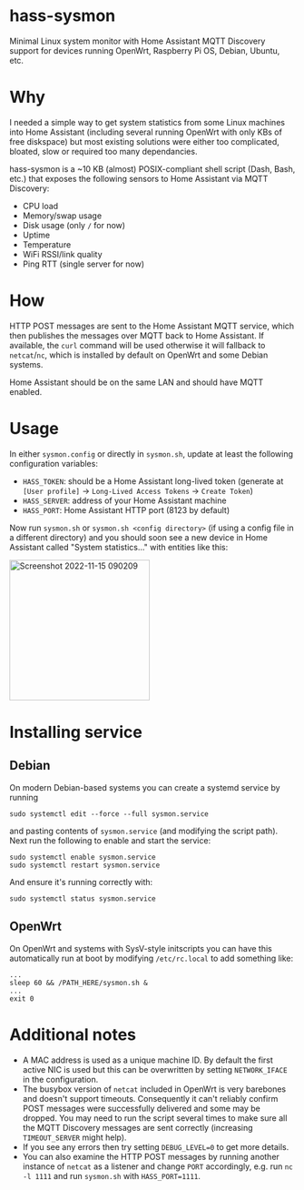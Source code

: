 # hass-sysmon
Minimal Linux system monitor with Home Assistant MQTT Discovery support for devices running OpenWrt, Raspberry Pi OS, Debian, Ubuntu, etc.

# Why
I needed a simple way to get system statistics from some Linux machines into Home Assistant (including several running OpenWrt with only KBs of free diskspace) but most existing solutions were either too complicated, bloated, slow or required too many dependancies.

hass-sysmon is a ~10 KB (almost) POSIX-compliant shell script (Dash, Bash, etc.) that exposes the following sensors to Home Assistant via MQTT Discovery:

* CPU load
* Memory/swap usage
* Disk usage (only `/` for now)
* Uptime
* Temperature
* WiFi RSSI/link quality
* Ping RTT (single server for now)

# How
HTTP POST messages are sent to the Home Assistant MQTT service, which then publishes the messages over MQTT back to Home Assistant. If available, the `curl` command will be used otherwise it will fallback to `netcat`/`nc`, which is installed by default on OpenWrt and some Debian systems. 

Home Assistant should be on the same LAN and should have MQTT enabled.

# Usage
In either `sysmon.config` or directly in `sysmon.sh`, update at least the following configuration variables:

* `HASS_TOKEN`: should be a Home Assistant long-lived token (generate at `[User profile]` -> `Long-Lived Access Tokens` -> `Create Token`)
* `HASS_SERVER`: address of your Home Assistant machine
* `HASS_PORT`: Home Assistant HTTP port (8123 by default)

Now run `sysmon.sh` or `sysmon.sh <config directory>` (if using a config file in a different directory) and you should soon see a new device in Home Assistant called "System statistics..." with entities like this:

<img width="247" alt="Screenshot 2022-11-15 090209" src="https://user-images.githubusercontent.com/1389709/201938699-7f4ff2cc-e9e7-4ef5-93c9-512f36b111d0.png">

# Installing service

## Debian
On modern Debian-based systems you can create a systemd service by running

```
sudo systemctl edit --force --full sysmon.service
```

and pasting contents of `sysmon.service` (and modifying the script path). Next run the following to enable and start the service:

```
sudo systemctl enable sysmon.service
sudo systemctl restart sysmon.service
```

And ensure it's running correctly with:

```
sudo systemctl status sysmon.service
```

## OpenWrt
On OpenWrt and systems with SysV-style initscripts you can have this automatically run at boot by modifying `/etc/rc.local` to add something like:

```
...
sleep 60 && /PATH_HERE/sysmon.sh &
...
exit 0
```

# Additional notes

* A MAC address is used as a unique machine ID. By default the first active NIC is used but this can be overwritten by setting `NETWORK_IFACE` in the configuration.
* The busybox version of `netcat` included in OpenWrt is very barebones and doesn't support timeouts. Consequently it can't reliably confirm POST messages were successfully delivered and some may be dropped. You may need to run the script several times to make sure all the MQTT Discovery messages are sent correctly (increasing `TIMEOUT_SERVER` might help).
* If you see any errors then try setting `DEBUG_LEVEL=0` to get more details.
* You can also examine the HTTP POST messages by running another instance of `netcat` as a listener and change `PORT` accordingly, e.g. run `nc -l 1111` and run `sysmon.sh` with `HASS_PORT=1111`.
